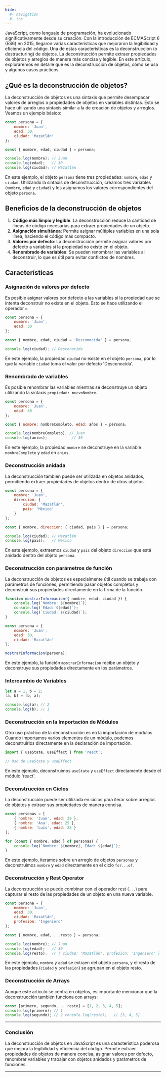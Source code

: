 ```yaml
---
hide:
  #- navigation
  #- toc
---
```


JavaScript, como lenguaje de programación, ha evolucionado significativamente desde su creación. Con la introducción de ECMAScript 6 (ES6) en 2015, llegaron varias características que mejoraron la legibilidad y eficiencia del código. Una de estas características es la deconstrucción (o destructuring) de objetos. La deconstrucción permite extraer propiedades de objetos y arreglos de manera más concisa y legible. En este artículo, exploraremos en detalle qué es la deconstrucción de objetos, cómo se usa y algunos casos prácticos.

## **¿Qué es la deconstrucción de objetos?**

La deconstrucción de objetos es una sintaxis que permite desempacar valores de arreglos o propiedades de objetos en variables distintas. Esto se hace utilizando una sintaxis similar a la de creación de objetos y arreglos. Veamos un ejemplo básico:

```js linenums="1" title="javascript"
const persona = {
    nombre: 'Juan',
    edad: 30,
    ciudad: 'Mazatlán'
};

const { nombre, edad, ciudad } = persona;

console.log(nombre); // Juan
console.log(edad);   // 30
console.log(ciudad); // Mazatlán
```

En este ejemplo, el objeto `persona` tiene tres propiedades: `nombre`, `edad` y `ciudad`. Utilizando la sintaxis de deconstrucción, creamos tres variables (`nombre`, `edad` y `ciudad`) y les asignamos los valores correspondientes del objeto `persona`.

## **Beneficios de la deconstrucción de objetos**

  1. **Código más limpio y legible**: La deconstrucción reduce la cantidad de líneas de código necesarias para extraer propiedades de un objeto.
  2. **Asignación simultánea**: Permite asignar múltiples variables en una sola línea, haciendo el código más compacto.
  3. **Valores por defecto**: La deconstrucción permite asignar valores por defecto a variables si la propiedad no existe en el objeto.
  4. **Renombrado de variables**: Se pueden renombrar las variables al deconstruir, lo que es útil para evitar conflictos de nombres.

## **Características**

### **Asignación de valores por defecto**

Es posible asignar valores por defecto a las variables si la propiedad que se intenta deconstruir no existe en el objeto. Esto se hace utilizando el operador `=`.

```js linenums="1" title="javascript"
const persona = {
    nombre: 'Juan',
    edad: 30
};

const { nombre, edad, ciudad = 'Desconocida' } = persona;

console.log(ciudad); // Desconocida
```

En este ejemplo, la propiedad `ciudad` no existe en el objeto `persona`, por lo que la variable `ciudad` toma el valor por defecto 'Desconocida'.

### **Renombrado de variables**

Es posible renombrar las variables mientras se deconstruye un objeto utilizando la sintaxis `propiedad: nuevoNombre`.

```js linenums="1" title="javascript"
const persona = {
    nombre: 'Juan',
    edad: 30
};

const { nombre: nombreCompleto, edad: años } = persona;

console.log(nombreCompleto); // Juan
console.log(anios);           // 30
```

En este ejemplo, la propiedad `nombre` se deconstruye en la variable `nombreCompleto` y `edad` en `anios`.

### **Deconstrucción anidada**

La deconstrucción también puede ser utilizada en objetos anidados, permitiendo extraer propiedades de objetos dentro de otros objetos.

```js linenums="1" title="javascript"
const persona = {
    nombre: 'Juan',
    direccion: {
        ciudad: 'Mazatlán',
        pais: 'México'
    }
};

const { nombre, direccion: { ciudad, pais } } = persona;

console.log(ciudad); // Mazatlán
console.log(pais);   // México
```

En este ejemplo, extraemos `ciudad` y `pais` del objeto `direccion` que está anidado dentro del objeto `persona`.

### **Deconstrucción con parámetros de función**

La deconstrucción de objetos es especialmente útil cuando se trabaja con parámetros de funciones, permitiendo pasar objetos completos y deconstruir sus propiedades directamente en la firma de la función.

```js linenums="1" title="javascript"
function mostrarInformacion({ nombre, edad, ciudad }) {
    console.log(`Nombre: ${nombre}`);
    console.log(`Edad: ${edad}`);
    console.log(`Ciudad: ${ciudad}`);
}

const persona = {
    nombre: 'Juan',
    edad: 30,
    ciudad: 'Mazatlán'
};

mostrarInformacion(persona);
```

En este ejemplo, la función `mostrarInformacion` recibe un objeto y deconstruye sus propiedades directamente en los parámetros.

### **Intercambio de Variables**

```js linenums="1" title="javascript"
let a = 1, b = 2;
[a, b] = [b, a];

console.log(a); // 2
console.log(b); // 1
```

### **Deconstrucción en la Importación de Módulos**

Otro uso práctico de la deconstrucción es en la importación de módulos. Cuando importamos varios elementos de un módulo, podemos deconstruirlos directamente en la declaración de importación.

```js linenums="1" title="javascript"
import { useState, useEffect } from 'react';

// Uso de useState y useEffect
```

En este ejemplo, deconstruimos `useState` y `useEffect` directamente desde el módulo 'react'.

### **Deconstrucción en Ciclos**

La deconstrucción puede ser utilizada en ciclos para iterar sobre arreglos de objetos y extraer sus propiedades de manera concisa.

```js linenums="1" title="javascript"
const personas = [
    { nombre: 'Juan', edad: 30 },
    { nombre: 'Ana', edad: 25 },
    { nombre: 'Luis', edad: 28 }
];

for (const { nombre, edad } of personas) {
    console.log(`Nombre: ${nombre}, Edad: ${edad}`);
}
```

En este ejemplo, iteramos sobre un arreglo de objetos `personas` y deconstruimos `nombre` y `edad` directamente en el ciclo `for...of`.

### **Deconstrucción y Rest Operator**

La deconstrucción se puede combinar con el operador rest (`...`) para capturar el resto de las propiedades de un objeto en una nueva variable.

```js linenums="1" title="javascript"
const persona = {
    nombre: 'Juan',
    edad: 30,
    ciudad: 'Mazatlán',
    profesion: 'Ingeniero'
};

const { nombre, edad, ...resto } = persona;

console.log(nombre); // Juan
console.log(edad);   // 30
console.log(resto);  // { ciudad: 'Mazatlán', profesion: 'Ingeniero' }
```

En este ejemplo, `nombre` y `edad` se extraen del objeto `persona`, y el resto de las propiedades (`ciudad` y `profesion`) se agrupan en el objeto resto.

### **Deconstrucción de Arrays**

Aunque este artículo se centra en objetos, es importante mencionar que la deconstrucción también funciona con arrays:

```js linenums="1" title="javascript"
const [primero, segundo, ...resto] = [1, 2, 3, 4, 5];
console.log(primero); // 1
console.log(segundo); // 2 console.log(resto);   // [3, 4, 5]
```

***

### **Conclusión**

La deconstrucción de objetos en JavaScript es una característica poderosa que mejora la legibilidad y eficiencia del código. Permite extraer propiedades de objetos de manera concisa, asignar valores por defecto, renombrar variables y trabajar con objetos anidados y parámetros de funciones.

***

<br>
